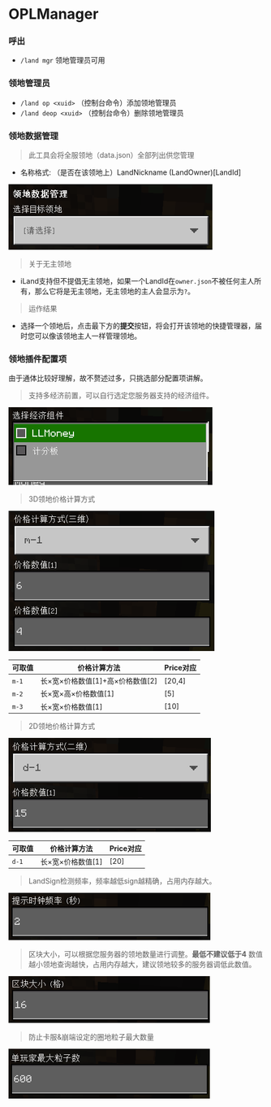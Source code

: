 # OPLManager

### 呼出
 - `/land mgr` 领地管理员可用

### 领地管理员
 - `/land op <xuid>` （控制台命令）添加领地管理员
 - `/land deop <xuid>` （控制台命令）删除领地管理员

### 领地数据管理
> 此工具会将全服领地（data.json）全部列出供您管理
 - 名称格式: （是否在该领地上）LandNickname (LandOwner)[LandId]

![](../img/oplmgr/1.png)

> 关于无主领地
 - iLand支持但不提倡无主领地，如果一个LandId在`owner.json`不被任何主人所有，那么它将是无主领地，无主领地的主人会显示为`?`。

> 运作结果
 - 选择一个领地后，点击最下方的**提交**按钮，将会打开该领地的快捷管理器，届时您可以像该领地主人一样管理领地。

### 领地插件配置项
由于通体比较好理解，故不赘述过多，只挑选部分配置项讲解。

> 支持多经济前置，可以自行选定您服务器支持的经济组件。

![](../img/oplmgr/2.png)

> 3D领地价格计算方式

![](../img/oplmgr/3.png)

可取值 | 价格计算方法 | Price对应
-|-|-
`m-1` | 长×宽×价格数值[1]+高×价格数值[2] | [20,4]
`m-2` | 长×宽×高×价格数值[1] | [5]
`m-3` | 长×宽×价格数值[1] | [10]

> 2D领地价格计算方式

![](../img/oplmgr/4.png)

可取值 | 价格计算方法 | Price对应
-|-|-
`d-1` | 长×宽×价格数值[1] | [20]

> LandSign检测频率，频率越低sign越精确，占用内存越大。

![](../img/oplmgr/5.png)

> 区块大小，可以根据您服务器的领地数量进行调整。**最低不建议低于4** 数值越小领地查询越快，占用内存越大，建议领地较多的服务器调低此数值。

![](../img/oplmgr/6.png)

> 防止卡服&崩端设定的圈地粒子最大数量

![](../img/oplmgr/7.png)